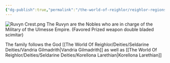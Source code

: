 ```yaml
---
{"dg-publish":true,"permalink":"/the-world-of-reighlor/reighlor-regions/ulmesse-empire/ulmesse-noble-families/ruvyn/"}
---
```


![Ruvyn Crest.png](/img/user/Z%20Ref%20Pics/Crests/Ruvyn%20Crest.png)
The Ruvyn are the Nobles who are in charge of the Military of the Ulmesse Empire. 
(Favored Prized weapon double bladed scimitar)

The family follows the God [[The World Of Reighlor/Deities/Seldarine Deities/Vandria Gilmadrith\|Vandria Gilmadrith]] as well as [[The World Of Reighlor/Deities/Seldarine Deities/Korellona Larethian\|Korellona Larethian]]